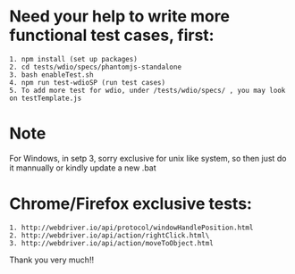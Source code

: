 Need your help to write more functional test cases, first:
====

	1. npm install (set up packages)
	2. cd tests/wdio/specs/phantomjs-standalone
	3. bash enableTest.sh
	4. npm run test-wdioSP (run test cases)
	5. To add more test for wdio, under /tests/wdio/specs/ , you may look on testTemplate.js

Note
====
For Windows, in setp 3, sorry exclusive for unix like system, so then just do it mannually or kindly update a new .bat


Chrome/Firefox exclusive tests:
====
	1. http://webdriver.io/api/protocol/windowHandlePosition.html
	2. http://webdriver.io/api/action/rightClick.html\
	3. http://webdriver.io/api/action/moveToObject.html
	

Thank you very much!!
